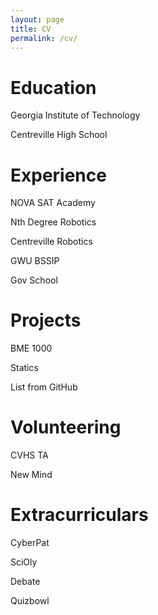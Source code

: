```yaml
---
layout: page
title: CV
permalink: /cv/
---
```

# Education

Georgia Institute of Technology

Centreville High School

# Experience

NOVA SAT Academy

Nth Degree Robotics

Centreville Robotics

GWU BSSIP

Gov School

# Projects

BME 1000

Statics

List from GitHub

# Volunteering

CVHS TA

New Mind

# Extracurriculars

CyberPat

SciOly

Debate

Quizbowl

